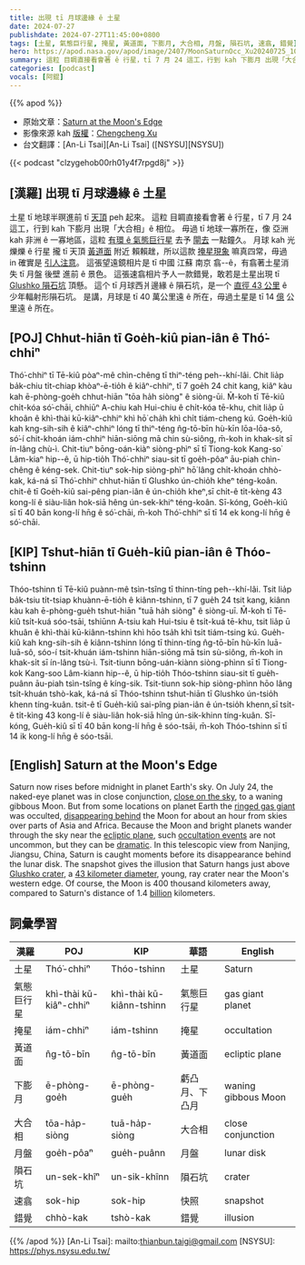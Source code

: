 ```yaml
---
title: 出現 tī 月球邊緣 ê 土星
date: 2024-07-27
publishdate: 2024-07-27T11:45:00+0800
tags: [土星, 氣態巨行星, 掩星, 黃道面, 下膨月, 大合相, 月盤, 隕石坑, 速翕, 錯覺]
hero: https://apod.nasa.gov/apod/image/2407/MoonSaturnOcc_Xu20240725_1024.jpg
summary: 這粒 目睭直接看會著 ê 行星，tī 7 月 24 這工，行到 kah 下膨月 出現「大合相」ê 相位。
categories: [podcast]
vocals: [阿錕]
---
```


{{% apod %}}

- 原始文章：[Saturn at the Moon's Edge](https://apod.nasa.gov/apod/ap240727.html)
- 影像來源 kah [版權][copyright]：[Chengcheng Xu](mailto:moligpy@gmail.com)
- 台文翻譯：[An-Li Tsai][An-Li Tsai] ([NSYSU][NSYSU])

{{< podcast "clzygehob00rh01y4f7rpgd8j" >}}

## [漢羅] 出現 tī 月球邊緣 ê 土星
土星 tī 地球半暝進前 tī [天頂][close on the sky] peh 起來。
這粒 目睭直接看會著 ê 行星，tī 7 月 24 這工，行到 kah 下膨月 出現「大合相」ê 相位。
毋過 tī 地球一寡所在，像 亞洲 kah 非洲 ê 一寡地區，這粒 [有環 ê 氣態巨行星][ringed gas giant] 去予 [閘去][disappearing behind] 一點鐘久。
月球 kah 光爍爍 ê 行星 攏 tī 天頂 [黃道面][ecliptic plane] 附近 賴賴趖，所以這款 [掩星現象][occultation events] 嘛真四常，毋過 in 確實是 [引人注意][dramatic]。
這張望遠鏡相片是 tī 中國 江蘇 南京 翕--ê，有翕著土星消失 tī 月盤 後壁 進前 ê 景色。
這張速翕相片予人一款錯覺，敢若是土星出現 tī [Glushko 隕石坑][Glushko crater] 頂懸。
這个 tī 月球西爿邊緣 ê 隕石坑，是一个 [直徑 43 公里][43 kilometer diameter] ê 少年輻射形隕石坑。
是講，月球是 tī 40 萬公里遠 ê 所在，毋過土星是 tī 14 [億][billion] 公里遠 ê 所在。

## [POJ] Chhut-hiān tī Goe̍h-kiû pian-iân ê Thó͘-chhiⁿ
Thó͘-chhiⁿ tī Tē-kiû pòaⁿ-mê chìn-chêng tī thiⁿ-téng peh--khí-lâi.
Chit lia̍p ba̍k-chiu ti̍t-chiap khòaⁿ-ē-tio̍h ê kiâⁿ-chhiⁿ, tī 7 goe̍h 24 chit kang, kiâⁿ kàu kah ē-phòng-goe̍h chhut-hiān "tōa ha̍h siòng" ê siòng-ūi.
M̄-koh tī Tē-kiû chi̍t-kóa só͘-chāi, chhiūⁿ A-chiu kah Hui-chiu ê chi̍t-kóa tē-khu, chit lia̍p ū khoân ê khì-thài kū-kiâⁿ-chhiⁿ khì hō͘ cha̍h khì chi̍t tiám-cheng kú.
Goe̍h-kiû kah kng-sih-sih ê kiâⁿ-chhiⁿ lóng tī thiⁿ-téng n̂g-tō-bīn hù-kīn lōa-lōa-sô, só͘-í chit-khoán iám-chhiⁿ hiān-siōng mā chin sù-siông, m̄-koh in khak-si̍t sī ín-lâng chù-ì.
Chit-tiuⁿ bōng-oán-kiàⁿ siòng-phìⁿ sī tī Tiong-kok Kang-so͘ Lâm-kiaⁿ hip--ê, ū hip-tio̍h Thó͘-chhiⁿ siau-sit tī goe̍h-pôaⁿ āu-piah chìn-chêng ê kéng-sek.
Chit-tiuⁿ sok-hip siòng-phìⁿ hō͘ lâng chi̍t-khoán chhò-kak, ká-ná sī Thó͘-chhiⁿ chhut-hiān tī Glushko ún-chio̍h kheⁿ téng-koân.
chit-ê tī Goe̍h-kiû sai-pêng pian-iân ê ún-chio̍h kheⁿ,sī chi̍t-ê ti̍t-kèng 43 kong-lí ê siàu-liân hok-siā hêng ún-sek-khiⁿ téng-koân.
Sī-kóng, Goe̍h-kiû sī tī 40 bān kong-lí hn̄g ê só͘-chāi, m̄-koh Thó͘-chhiⁿ sī tī 14 ek kong-lí hn̄g ê só͘-chāi.

## [KIP] Tshut-hiān tī Gue̍h-kiû pian-iân ê Thóo-tshinn
Thóo-tshinn tī Tē-kiû puànn-mê tsìn-tsîng tī thinn-tíng peh--khí-lâi.
Tsit lia̍p ba̍k-tsiu ti̍t-tsiap khuànn-ē-tio̍h ê kiânn-tshinn, tī 7 gue̍h 24 tsit kang, kiânn kàu kah ē-phòng-gue̍h tshut-hiān "tuā ha̍h siòng" ê siòng-uī.
M̄-koh tī Tē-kiû tsi̍t-kuá sóo-tsāi, tshiūnn A-tsiu kah Hui-tsiu ê tsi̍t-kuá tē-khu, tsit lia̍p ū khuân ê khì-thài kū-kiânn-tshinn khì hōo tsa̍h khì tsi̍t tiám-tsing kú.
Gue̍h-kiû kah kng-sih-sih ê kiânn-tshinn lóng tī thinn-tíng n̂g-tō-bīn hù-kīn luā-luā-sô, sóo-í tsit-khuán iám-tshinn hiān-siōng mā tsin sù-siông, m̄-koh in khak-si̍t sī ín-lâng tsù-ì.
Tsit-tiunn bōng-uán-kiànn siòng-phìnn sī tī Tiong-kok Kang-soo Lâm-kiann hip--ê, ū hip-tio̍h Thóo-tshinn siau-sit tī gue̍h-puânn āu-piah tsìn-tsîng ê kíng-sik.
Tsit-tiunn sok-hip siòng-phìnn hōo lâng tsi̍t-khuán tshò-kak, ká-ná sī Thóo-tshinn tshut-hiān tī Glushko ún-tsio̍h khenn tíng-kuân.
tsit-ê tī Gue̍h-kiû sai-pîng pian-iân ê ún-tsio̍h khenn,sī tsi̍t-ê ti̍t-kìng 43 kong-lí ê siàu-liân hok-siā hîng ún-sik-khinn tíng-kuân.
Sī-kóng, Gue̍h-kiû sī tī 40 bān kong-lí hn̄g ê sóo-tsāi, m̄-koh Thóo-tshinn sī tī 14 ik kong-lí hn̄g ê sóo-tsāi.

## [English] Saturn at the Moon's Edge
Saturn now rises before midnight in planet Earth's sky.
On July 24, the naked-eye planet was in close conjunction, [close on the sky][close on the sky], to a waning gibbous Moon.
But from some locations on planet Earth the [ringed gas giant][ringed gas giant] was occulted, [disappearing behind][disappearing behind] the Moon for about an hour from skies over parts of Asia and Africa.
Because the Moon and bright planets wander through the sky near the [ecliptic plane][ecliptic plane], such [occultation events][occultation events] are not uncommon, but they can be [dramatic][dramatic].
In this telescopic view from Nanjing, Jiangsu, China, Saturn is caught moments before its disappearance behind the lunar disk.
The snapshot gives the illusion that Saturn hangs just above [Glushko crater][Glushko crater], a [43 kilometer diameter][43 kilometer diameter], young, ray crater near the Moon's western edge.
Of course, the Moon is 400 thousand kilometers away, compared to Saturn's distance of 1.4 [billion][billion] kilometers.

## 詞彙學習

|漢羅|POJ|KIP|華語|English|
|-|-|-|-|-|
|土星|Thó͘-chhiⁿ|Thóo-tshinn|土星|Saturn|
|氣態巨行星|khì-thài kū-kiâⁿ-chhiⁿ|khì-thài kū-kiânn-tshinn|氣態巨行星|gas giant planet|
|掩星|iám-chhiⁿ|iám-tshinn|掩星|occultation|
|黃道面|n̂g-tō-bīn|n̂g-tō-bīn|黃道面|ecliptic plane|
|下膨月|ē-phòng-goe̍h|ē-phòng-gue̍h|虧凸月、下凸月|waning gibbous Moon|
|大合相|tōa-ha̍p-siòng|tuā-ha̍p-siòng|大合相|close conjunction|
|月盤|goe̍h-pôaⁿ|gue̍h-puânn|月盤|lunar disk|
|隕石坑|un-sek-khîⁿ|un-sik-khînn|隕石坑|crater|
|速翕|sok-hip|sok-hip|快照|snapshot|
|錯覺|chhò-kak|tshò-kak|錯覺|illusion|

{{% /apod %}}
[An-Li Tsai]: mailto:thianbun.taigi@gmail.com
[NSYSU]: https://phys.nsysu.edu.tw/

[copyright]: https://apod.nasa.gov/apod/fap/lib/about_apod.html#srapply
[License3]: https://creativecommons.org/licenses/by/3.0/
[License2]:https://creativecommons.org/licenses/by-nc-nd/2.0/

[close on the sky]:https://www.space.com/moon-saturn-night-sky-july-23-2024
[ringed gas giant]:https://science.nasa.gov/saturn/
[disappearing behind]:https://in-the-sky.org/news.php?id=20240724_16_100
[ecliptic plane]:https://en.wikipedia.org/wiki/Ecliptic
[occultation events]:http://www.lunar-occultations.com/iota/planets/planets.htm
[dramatic]:https://apod.nasa.gov/apod/ap030724.html
[Glushko crater]:https://en.wikipedia.org/wiki/Glushko_(crater)
[43 kilometer diameter]:https://sci.esa.int/web/smart-1/-/37704-crater-glushko
[billion]:http://kokogiak.com/megapenny/nine.asp
